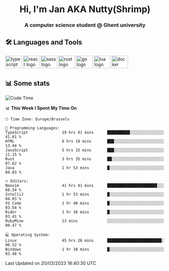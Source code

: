 <h1 align="center">Hi, I'm Jan AKA Nutty(Shrimp)</h1>
<h3 align="center">A computer science student @ Ghent university</h3>

<h2 align="left">🛠️ Languages and Tools</h2>

###

<div align="left">
  <img src="https://cdn.jsdelivr.net/gh/devicons/devicon/icons/typescript/typescript-original.svg" height="40" width="52" alt="typescript logo"  />
  <img src="https://cdn.jsdelivr.net/gh/devicons/devicon/icons/react/react-original.svg" height="40" width="52" alt="react logo"  />
  <img src="https://cdn.jsdelivr.net/gh/devicons/devicon/icons/sass/sass-original.svg" height="40" width="52" alt="sass logo"  />
  <img src="https://cdn.jsdelivr.net/gh/devicons/devicon/icons/rust/rust-plain.svg" height="40" width="52" alt="rust logo"  />
  <img src="https://cdn.jsdelivr.net/gh/devicons/devicon/icons/go/go-original.svg" height="40" width="52" alt="go logo"  />
  <img src="https://cdn.jsdelivr.net/gh/devicons/devicon/icons/lua/lua-original.svg" height="40" width="52" alt="lua logo"  />
  <img src="https://cdn.jsdelivr.net/gh/devicons/devicon/icons/docker/docker-original.svg" height="40" width="52" alt="docker logo"  />
</div>

<h2>📊 Some stats</h2>

<!--START_SECTION:waka-->
![Code Time](http://img.shields.io/badge/Code%20Time-2%2C846%20hrs%2031%20mins-blue)

📊 **This Week I Spent My Time On** 

```text
🕑︎ Time Zone: Europe/Brussels

💬 Programming Languages: 
TypeScript               19 hrs 41 mins      ██████████░░░░░░░░░░░░░░░   41.81 % 
HTML                     6 hrs 19 mins       ███░░░░░░░░░░░░░░░░░░░░░░   13.44 % 
JavaScript               5 hrs 15 mins       ███░░░░░░░░░░░░░░░░░░░░░░   11.15 % 
Rust                     3 hrs 35 mins       ██░░░░░░░░░░░░░░░░░░░░░░░   07.62 % 
Java                     1 hr 53 mins        █░░░░░░░░░░░░░░░░░░░░░░░░   04.03 % 

🔥 Editors: 
Neovim                   41 hrs 41 mins      ██████████████████████░░░   88.54 % 
IntelliJ                 1 hr 53 mins        █░░░░░░░░░░░░░░░░░░░░░░░░   04.03 % 
VS Code                  1 hr 40 mins        █░░░░░░░░░░░░░░░░░░░░░░░░   03.54 % 
Rider                    1 hr 36 mins        █░░░░░░░░░░░░░░░░░░░░░░░░   03.41 % 
RubyMine                 13 mins             ░░░░░░░░░░░░░░░░░░░░░░░░░   00.47 % 

💻 Operating System: 
Linux                    45 hrs 26 mins      ████████████████████████░   96.52 % 
Windows                  1 hr 38 mins        █░░░░░░░░░░░░░░░░░░░░░░░░   03.48 % 
```


 Last Updated on 20/03/2023 18:40:30 UTC
<!--END_SECTION:waka-->
